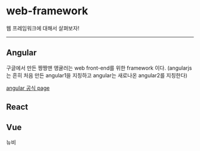 # web-framework
웹 프레임워크에 대해서 살펴보자!

* * *

## Angular

구글에서 만든 짱짱맨 앵귤러는 web front-end를 위한 framework 이다.
(angularjs는 흔히 처음 만든 angular1을 지칭하고 angular는 새로나온 angular2를 지칭한다)

[angular 공식 page](https://angular.io)


## React

## Vue

뉴비
